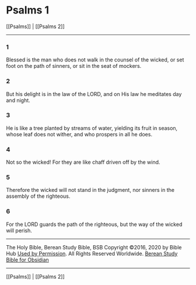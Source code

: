 # Psalms 1

[[Psalms]] | [[Psalms 2]]

---

### 1
Blessed is the man who does not walk in the counsel of the wicked, or set foot on the path of sinners, or sit in the seat of mockers.

### 2
But his delight is in the law of the LORD, and on His law he meditates day and night.

### 3
He is like a tree planted by streams of water, yielding its fruit in season, whose leaf does not wither, and who prospers in all he does.

### 4
Not so the wicked! For they are like chaff driven off by the wind.

### 5
Therefore the wicked will not stand in the judgment, nor sinners in the assembly of the righteous.

### 6
For the LORD guards the path of the righteous, but the way of the wicked will perish.

---

The Holy Bible, Berean Study Bible, BSB
Copyright ©2016, 2020 by Bible Hub
[Used by Permission](https://berean.bible/terms.htm). All Rights Reserved Worldwide.
[Berean Study Bible for Obsidian](https://github.com/gapmiss/berean-study-bible-for-obsidian)

---

[[Psalms]] | [[Psalms 2]]

